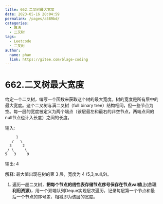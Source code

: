 ```yaml
---
title: 662.二叉树最大宽度
date: 2023-05-16 20:04:59
permalink: /pages/a589bd/
categories:
  - 算法
  - 二叉树
tags:
  - Leetcode
  - 二叉树
author: 
  name: phan
  link: https://gitee.com/blage-coding
---
```

# 662.二叉树最大宽度

给定一个二叉树，编写一个函数来获取这个树的最大宽度。树的宽度是所有层中的最大宽度。这个二叉树与满二叉树（full binary tree）结构相同，但一些节点为空。每一层的宽度被定义为两个端点（该层最左和最右的非空节点，两端点间的null节点也计入长度）之间的长度。

 输入: 

         1
       /   \
      3     2
     / \     \ 
    5   3     9 
 
 输出: 4
 
 解释: 最大值出现在树的第 3 层，宽度为 4 (5,3,null,9)。

1. 遍历一趟二叉树，**把每个节点的线性表存储节点序号保存在节点val值上(合理利用资源)**，用一个双端队列Deque实现层次遍历，记录每层第一个节点和最后一个节点的序号差，相减即为该层的宽度。